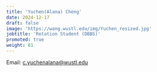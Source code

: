 ```yaml
---
title: 'Yuchen(Alana) Cheng'
date: 2024-12-17
draft: false
image: 'https://wang.wustl.edu/img/Yuchen_resized.jpg'
jobtitle: 'Rotation Student (DBBS)'
promoted: true
weight: 81
---
```

Email: c.yuchenalana@wustl.edu
